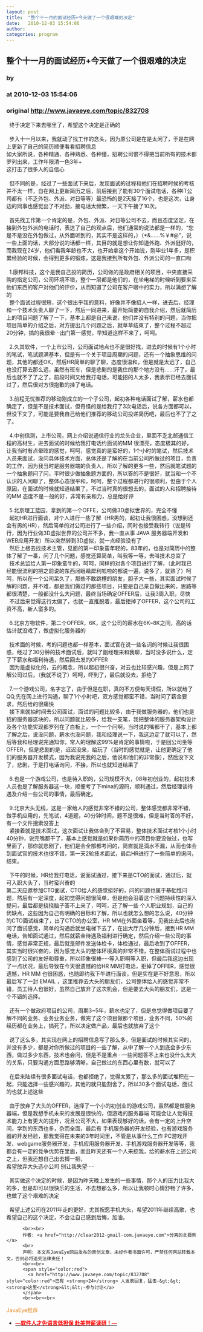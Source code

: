 ```yaml
---
layout: post
title:  "整个十一月的面试经历+今天做了一个很艰难的决定"
date:   2010-12-03 15:54:06
author: 
categories: program
---
```


## 整个十一月的面试经历+今天做了一个很艰难的决定
### by 
### at 2010-12-03 15:54:06
### original <http://www.javaeye.com/topic/832708>

  终于决定下来去哪里了，希望这个决定是正确的
<br>
<br>  步入十一月以来，我就动了找工作的念头，因为原公司是在是太闲了，于是在网上更新了自己的简历顺便看看招聘信息
<br>如大家所说，各种精通、各种熟悉、各种懂，招聘公司恨不得把当前所有的技术都罗列出来，工作年限清一色3年+
<br>这打击了很多人的自信心
<br>
<br>  但不同的是，经过了一些面试下来后，发现面试的过程和他们在招聘时候的考核并不太一样，自在网上更新简历之后，前后接到了能有30个面试电话，各种IT公司都有（不乏外包、外派、对日等等）最恐怖的是2天接了16个，也是这次，让身边的同事也感觉出了不对劲，接电话太频繁，一天下午接了10次。
<br>
<br>  首先找工作第一个肯定的是，外包、外派、对日等公司不去，而且态度坚定，在接到外包外派的电话时，表达了自己的观点后，他们通常的说法都是一样的，“您是不是没在外包做过，从外面听到的，其实不是这样的，）（*&amp;……%￥#@”，说一些上面的话，大部分说的话都一样，其目的就是想让你知道外跑、外派挺好的，而我现在24岁，他们看我年龄也不大，也开始拿这个开始说，刚毕业1年多，是积累经验的时候，会得到更多的锻炼，这是我接到所有外包、外派公司的一直口吻
<br>
<br>  1.康邦科技，这个是我自己投的简历，公司做的是政府相关的项目，中央直接采购的指定公司，公司环境不错，整个一层都是他们的，在坐电梯的时候听到要来买他们东西的客户对他们的评价，从而知道了公司在客户眼中的实力，所以满想了解的
<br>  整个面试过程很短，这个很出乎我的意料，好像并不像招人一样，进去后，经理和一个技术负责人聊了一下，然后一同进来，最开始简要的自我介绍，然后就简历上的项目问题了解了一下，基本上都是自己来说，他们并没有特别的问题，当你把项目简单的介绍之后，对方提出几个问题之后，就草草结束了，整个过程不超过20分钟，搞的我很晕···出门第一感觉，早知道这样不来了，呵呵。
<br>
<br>  2.久其软件，一个上市公司，公司面试地点也不是很好找，进去的时候有1个小时的笔试，笔试题满基本，但是有一个关于项目周期的问题，还有一个抽象思维的问题，其他的都还OK，然后HR简单的聊了聊，态度很温和，但是就是太远了，自己也没打算去那么远，虽然有班车，但是悲剧的是我住的那个地方没有……汗了，最后也就不了了之了，前段时间又给我打电话，可能招的人太多，我表示已经去面试过了，然后很对方很抱歉的挂了电话。
<br>
<br>  3.前程无忧推荐的移动刚成立的一个子公司，起初各种电话面试了解，薪水也都确定了，但是不是技术面试，但奇怪的是给我打了3次电话后，说各方面都可以，但没下文了，可能是要我自己给他们推荐的移动公司投递简历吧，最后也不了了之了。
<br>
<br>  4.中创信测，上市公司，网上介绍说通信行业的龙头企业，里面不乏北邮通信工程的高材生，进去面试的时候给我打电话约面试的MM 很漂亮，态度极其的好，让我当时有点晕眩的感觉，呵呵，感觉真的是蛮好的，1个小时的笔试，然后技术人员来面试，没问具体技术方面，总体还是了解的在当前公司所做过的项目，负责的工作，因为我当时是服务器端的负责人，所以了解的更多一些，然后就笔试题的一个抽象题问了问，平时很少做抽象题方面的，所以答的不是很好，就当和一个不认识的人闲聊了，整体心态很平和，呵呵，整个过程都进行的很顺利，但由于个人原因，在面试的时候就知道结果了，不过当时真的很想去的，面试的人和招聘接待的MM 态度不是一般的好，非常有亲和力，总是给好评
<br>
<br>  5.北京理工蓝园，拿到的第一个OFFE，公司做3D虚拟世界的，完全不懂
<br>  起初HR进行面谈，对个人进行一些了解（HR男的，起初让我很困惑，没想到还会有男的HR），然后简单的对公司进行了一些介绍，同时也接受我转行（说是转行，因为行业做3D虚拟世界的公司并不多，我一直从事 JAVA 服务器端开发和WEB应用开发）所以突然转到3D虚拟，就一点经验没有了
<br>  然后上楼去找技术主管，见面的第一印象蛮年轻的，83年的，也是对简历中的整体了解了一番，问了几个问题，感觉还算简单，叫我等一等，去叫技术总监了
<br>  技术总监给人第一印象蛮牛的，呵呵，同样的对各个项目进行了解，（此时我已经能很流利的把之前说的东西闭眼睛犀利呱啦的都说一遍，说多了，就熟了）呵呵，所以在一个公司呆久了，那些不敢跳槽的朋友，胆子大一些，其实面试时候了解的问题，并不难，都是我们做过的那些项目，只要是自己亲自做出来的，思路等都很清楚，一般都没什么大问题，最终当场确定OFFER后，让我3周入职，尽快
<br>  不过后来觉得这行太偏了，也就一直推脱着，最后拒掉了OFFER，这个公司的工资不高，新人蛮多的。
<br>
<br>  6.北京方物软件，第二个OFFER，6K，这个公司的薪水在6K~8K之间，高的话估计就没戏了，做虚拟化服务器的
<br>
<br>  技术面的时候，考的问题也都一样基本，面试官在说一些名词的时候让我很困惑，经过了30分钟的技术面试后，就叫了副经理来和我聊，当时没多说什么，定了下薪水和福利待遇，然后回去发的OFFER
<br>  因为是虚拟化的，云的概念，所以起初很兴奋，对云也比较感兴趣，但是上网了解公司过后，（我就不说了）呵呵，吓到了，最后就没去，拒绝了
<br>
<br>  7.一个游戏公司，名字忘了，由于但是在职，真的不方便每天请假，所以就给了QQ,先在网上进行沟通，聊了1个小时吧，双方感觉都蛮不错，当时问了薪金要求，然后给的很痛快
<br>  接下来就抽时间去公司面试，面试的问题比较多，由于我做服务器的，他们也是招的服务器这块的，所以问题就比较多，给我一支笔，我把整体的服务器架构设计及各个功能实现都罗列在了白板上，一个一个问啊，当时说的嘴都干了，基本上都了解之后，说没问题，薪水也没问题，我和经理说一下，我这边定了就可以了，然后等我和经理说完通知你，常人的理解这99%是肯定的事情啦，于是回公司坐等OFFER，但是悲剧的是，迟迟没来，给玩了（当时的感觉就是，让他更确定了他们的服务器开发模式，因为我说完我的之后，他说和他们的非常像），然后没下文了，悲剧，于是打电话询问，不接，所以也就知道结果了
<br>
<br>  8.也是一个游戏公司，也是待入职的，公司规模不大，08年初创业的，起初技术人员也是了解服务器这一块，顺便考了下mina的源码，顺利通过，然后经理谈待遇及介绍一些公司的事情，最后确定。
<br>
<br>  9.北京大头无线，这是一家给人的感觉非常不错的公司，整体感觉都非常不错，做手机应用的，先笔试，4道题，40分钟时间，题不是很难，但是当时答的不好，有一个文件搜索没答上
<br>  紧接着就是技术面试，这次面试让我体会到了不容易，整体技术面试考核1个小时40分钟，说完嘴都干了，基本上感觉就是如果你简历中的项目你要没做过，也写里面了，那你就悲剧了，他们是会全部都考问的，简直就是滴水不漏，从而也体会到面试官的技术也很不错，第一天2轮技术面试，最后HR进行了一些简单的询问，结束。
<br>
<br>  下午的时候，HR给我打电话，说面试通过，接下来是CTO的面试，通过后，就可入职大头了，当时蛮兴奋的
<br>第二天应邀参加CTO面试，CTO给人的感觉挺好的，问的问题也属于基础性问题，然后有一定深度，起初觉得问题很简单，但是他会沿着这个问题持续性的深入提问，最后都是挠挠脑子答不上来了，呵呵，还了解一些 个人职业规划，自己的优缺点，这些因为自己有明确的目标和了解，所以也就怎么想的怎么说，40分钟的CTO面试结束了，出了CTO的办公室，HR MM在外面坐着等，见我出去后也询问了面试感觉，简单的沟通后就坐电梯下去了，在出大厅几分钟后，接到HR MM电话，告知面试通过，然后就薪金待遇及福利进行确定，然后介绍一些公司的事情，感觉非常正规，最后就是邮件发送体检卡，体检通过，最后收到了OFFER，其实当时很兴奋的，因为感觉大头的整体环境真的非常不错，在整体面试过程中也感到了公司的友好和尊重，所以印象很棒·····等入职啊等入职，但最后我这边出现了一点状况，最后导致在今天很遗憾的给HR MM打电话，拒掉了OFFER，感觉很遗憾，HR MM 也很困惑，也随即约我下午进行面谈，但是实在是不好意思，所以最后写了一封 EMAIL ，这里推荐去大头的朋友们，公司整体给人的感觉非常不错，员工待人也很好，虽然自己放弃了这次机会，但是要去大头的朋友们，这是一个不错的选择。
<br>
<br>  还有一个做政府项目的公司，周期3~5年，薪水也定了，但是总觉得做项目要了解不同的业务、业务业务业务，做完了这个项目做那个项目，业务不同，50%的经历都在业务上，搞死了，所以决定做产品，最后也就放弃了这个
<br>
<br>  说了这么多，其实现在网上的招聘信息写了那么多，但是面试的时候其实问的，并没有多少，都是对你所做过的项目的一些了解，从中了解一个人到底会多少东西，做过多少东西，技术也会问，但是不是重点···一些问题答不上来也没什么太大的关系，只要沟通方面思路够清晰，自己做过的东西心里有数，就可以了
<br>
<br>  在后来陆续有很多面试电话，也都拒绝了，觉得太累了，那么多的面试堆积在一起，只能选择一些感兴趣的，其他的就只能割舍了，所以30多个面试电话，面试的也就上述这些
<br>
<br>  由于放弃了大头的OFFER，选择了一个小的初创业的游戏公司，虽然都是做服务器端，但是我想手机未来的发展是很快的，但游戏的服务器端 可能会让人觉得技术能力上有更大的提升，况且公司不大，如果表现够好的话，会有一定的上升空间，学到的东西也多，杂而全面，最后有 手机服务器的开发经验，也有游戏服务器的开发经验，那我觉得在未来的3年时间里，不管是从事什么工作 PC游戏开发、webgame服务器开发，手机应用服务器开发、手机游戏服务器开发等等，我都会有一定的竞争优势在里面，而且昨天还有一个人来挖我，给的薪水在上述公司之上，但我还想自己出去搏一把，
<br>希望放弃大头选小公司 别让我失望·····
<br>
<br>  其实做这个决定的时候，是因为昨天晚上发生的一些事情，那个人的压力比我大的多，但是却可以很快乐的生活，不去想那么多，所以让我顿时心情舒畅了许多，也做了这个艰难的决定
<br>
<br>  希望上述公司在2011年走的更好，尤其祝愿手机大头，希望2011年继续高歌，也希望自己的这个决定，不会让自己感到后悔，加油。
          
          <br><br>
          作者: <a href="http://clear2012-gmail-com.javaeye.com">分离的北极熊</a> 
          <br>
          声明: 本文系JavaEye网站发布的原创文章，未经作者书面许可，严禁任何网站转载本文，否则必将追究法律责任！
          <br><br>
          <span style="color:red">
            <a href="http://www.javaeye.com/topic/832708" style="color:red">已有 <strong>24</strong> 人发表回复，猛击-&gt;&gt;<strong>这里</strong>&lt;&lt;-参与讨论</a>
          </span>
          <br><br><br>
<span style="color:#e28822">JavaEye推荐</span>
<br>
<ul><li><a href="http://www.iteye.com/clicks/433"><span style="color:red;font-weight:bold">—软件人才免语言低担保 赴美带薪读研！— </span></a></li></ul>
<br><br><br>